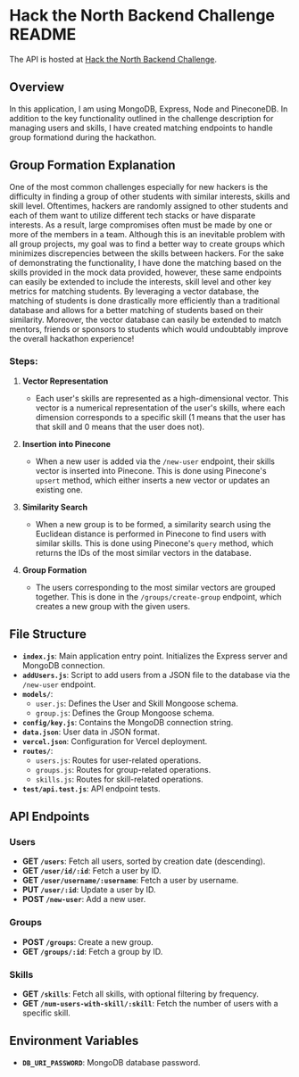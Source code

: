 # Hack the North Backend Challenge README

The API is hosted at [Hack the North Backend Challenge](https://htn-backend-challenge-3sno5bl95-benymng.vercel.app/).

## Overview

In this application, I am using MongoDB, Express, Node and PineconeDB. In addition to the key functionality outlined in the challenge description for managing users and skills, I have created matching endpoints to handle group formationd during the hackathon.

## Group Formation Explanation

One of the most common challenges especially for new hackers is the difficulty in finding a group of other students with similar interests, skills and skill level. Oftentimes, hackers are randomly assigned to other students and each of them want to utilize different tech stacks or have disparate interests. As a result, large compromises often must be made by one or more of the members in a team. Although this is an inevitable problem with all group projects, my goal was to find a better way to create groups which minimizes discrepencies between the skills between hackers. For the sake of demonstrating the functionality, I have done the matching based on the skills provided in the mock data provided, however, these same endpoints can easily be extended to include the interests, skill level and other key metrics for matching students. By leveraging a vector database, the matching of students is done drastically more efficiently than a traditional database and allows for a better matching of students based on their similarity. Moreover, the vector database can easily be extended to match mentors, friends or sponsors to students which would undoubtably improve the overall hackathon experience!

### Steps:

1. **Vector Representation**

   - Each user's skills are represented as a high-dimensional vector. This vector is a numerical representation of the user's skills, where each dimension corresponds to a specific skill (1 means that the user has that skill and 0 means that the user does not).

2. **Insertion into Pinecone**

   - When a new user is added via the `/new-user` endpoint, their skills vector is inserted into Pinecone. This is done using Pinecone's `upsert` method, which either inserts a new vector or updates an existing one.

3. **Similarity Search**

   - When a new group is to be formed, a similarity search using the Euclidean distance is performed in Pinecone to find users with similar skills. This is done using Pinecone's `query` method, which returns the IDs of the most similar vectors in the database.

4. **Group Formation**
   - The users corresponding to the most similar vectors are grouped together. This is done in the `/groups/create-group` endpoint, which creates a new group with the given users.

## File Structure

- **`index.js`**: Main application entry point. Initializes the Express server and MongoDB connection.
- **`addUsers.js`**: Script to add users from a JSON file to the database via the `/new-user` endpoint.
- **`models/`**:
  - `user.js`: Defines the User and Skill Mongoose schema.
  - `group.js`: Defines the Group Mongoose schema.
- **`config/key.js`**: Contains the MongoDB connection string.
- **`data.json`**: User data in JSON format.
- **`vercel.json`**: Configuration for Vercel deployment.
- **`routes/`**:
  - `users.js`: Routes for user-related operations.
  - `groups.js`: Routes for group-related operations.
  - `skills.js`: Routes for skill-related operations.
- **`test/api.test.js`**: API endpoint tests.

## API Endpoints

### Users

- **GET `/users`**: Fetch all users, sorted by creation date (descending).
- **GET `/user/id/:id`**: Fetch a user by ID.
- **GET `/user/username/:username`**: Fetch a user by username.
- **PUT `/user/:id`**: Update a user by ID.
- **POST `/new-user`**: Add a new user.

### Groups

- **POST `/groups`**: Create a new group.
- **GET `/groups/:id`**: Fetch a group by ID.

### Skills

- **GET `/skills`**: Fetch all skills, with optional filtering by frequency.
- **GET `/num-users-with-skill/:skill`**: Fetch the number of users with a specific skill.

## Environment Variables

- **`DB_URI_PASSWORD`**: MongoDB database password.
